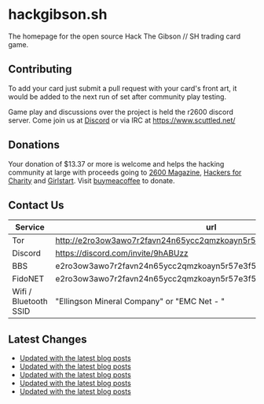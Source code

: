 # hackgibson.sh
The homepage for the open source Hack The Gibson // SH trading card game.


## Contributing

To add your card just submit a pull request with your card's front art, it would be added to the next run of set after community play testing.

Game play and discussions over the project is held the r2600 discord server. Come join us at [Discord](https://discord.com/invite/9hABUzz) or via IRC at https://www.scuttled.net/


## Donations

Your donation of $13.37 or more is welcome and helps the hacking community at large with proceeds going to [2600 Magazine](https://2600.com/), [Hackers for Charity](https://hackersforcharity.org) and [Girlstart](https://girlstart.org).  Visit [buymeacoffee](https://www.buymeacoffee.com/hackgibson.sh) to donate.


## Contact Us

Service | url
-|-
Tor | http://e2ro3ow3awo7r2favn24n65ycc2qmzkoayn5r57e3f56nvjwdcgg32ad.onion
Discord | https://discord.com/invite/9hABUzz
BBS | e2ro3ow3awo7r2favn24n65ycc2qmzkoayn5r57e3f56nvjwdcgg32ad.onion:23
FidoNET | e2ro3ow3awo7r2favn24n65ycc2qmzkoayn5r57e3f56nvjwdcgg32ad.onion:24554
Wifi / Bluetooth SSID | "Ellingson Mineral Company" or "EMC Net - <fidonet address>"

## Latest Changes
<!-- BLOG-POST-LIST:START -->
- [Updated with the latest blog posts](https://github.com/DFW2600/hackgibson.sh/commit/c6f6f84a5138dcdb5b614c8b07b22c5613ab0975)
- [Updated with the latest blog posts](https://github.com/DFW2600/hackgibson.sh/commit/b23bd6de7c4b250bf5ec4092ba4606d8973daa41)
- [Updated with the latest blog posts](https://github.com/DFW2600/hackgibson.sh/commit/d1dcec10d038af72cbc534887b7fae0961dd4eba)
- [Updated with the latest blog posts](https://github.com/DFW2600/hackgibson.sh/commit/d621dba4a71e7b32da2daa96b0cf56ecae315eb2)
- [Updated with the latest blog posts](https://github.com/DFW2600/hackgibson.sh/commit/d1e23718034951d97fd2705fab7d9fe63c8c768d)
<!-- BLOG-POST-LIST:END -->
